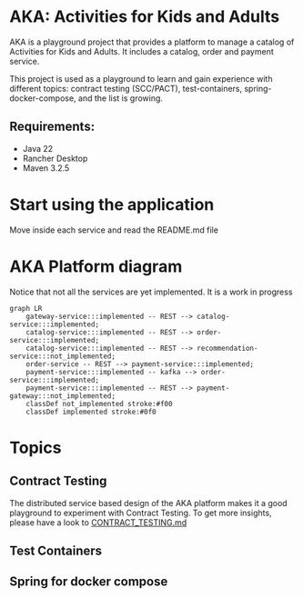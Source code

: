 # AKA: Activities for Kids and Adults

AKA is a playground project that provides a platform to manage a catalog of Activities for Kids and Adults. It includes a catalog, order and payment service.

This project is used as a playground to learn and gain experience with different topics: contract testing (SCC/PACT), test-containers, spring-docker-compose, and the list is growing. 

## Requirements:
- Java 22
- Rancher Desktop
- Maven 3.2.5

# Start using the application

Move inside each service and read the README.md file

# AKA Platform diagram

Notice that not all the services are yet implemented. It is a work in progress

```mermaid
graph LR
    gateway-service:::implemented -- REST --> catalog-service:::implemented;
    catalog-service:::implemented -- REST --> order-service:::implemented;
    catalog-service:::implemented -- REST --> recommendation-service:::not_implemented;
    order-service -- REST --> payment-service:::implemented;
    payment-service:::implemented -- kafka --> order-service:::implemented;
    payment-service:::implemented -- REST --> payment-gateway:::not_implemented;
    classDef not_implemented stroke:#f00
    classDef implemented stroke:#0f0
```

# Topics

## Contract Testing

The distributed service based design of the AKA platform makes it a good playground to experiment with Contract Testing. To get more insights, please have a look to [CONTRACT_TESTING.md](.doc/CONTRACT_TESTING.md)

## Test Containers

## Spring for docker compose